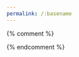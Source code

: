 ```yaml
---
permalink: /:basename
---
```


<div id="cmnt" markdown="0">
<script>
var comments_channel = "profi_soft";
var post_id = "109";
post_id_new = window.location.search.substring(1);
if (post_id_new.length >= 1) { post_id = post_id_new; }
document.write('<script async src="https://telegram.org/js/telegram-widget.js?14" data-telegram-discussion="' + comments_channel + '/' + post_id + '" data-comments-limit="10">\<\/script>');
</script>
</div>

{% comment %}
<!--
Взять данные из ссылки, 
подставить в текст шаблона 
и вывести чере document.write
TODO. Добавить обратную ссылку на статью
-->
{% endcomment %}




